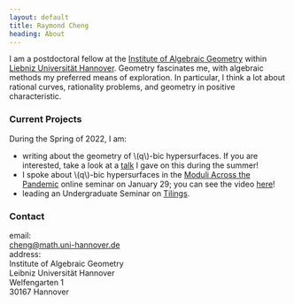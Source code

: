 ```yaml
---
layout: default
title: Raymond Cheng
heading: About
---
```


I am a postdoctoral fellow at the
[Institute of Algebraic Geometry](https://www.iag.uni-hannover.de/en/) within
[Liebniz Universität Hannover](https://www.uni-hannover.de/en/).
Geometry fascinates me, with algebraic methods my preferred means of
exploration. In particular, I think a lot about rational curves,
rationality problems, and geometry in positive characteristic.

### Current Projects
During the Spring of 2022, I am:

- writing about the geometry of \\(q\\)-bic hypersurfaces. If you are
  interested, take a look at a [talk](https://www.youtube.com/watch?v=0xx6MBSB1BY)
  I gave on this during the summer!
- I spoke about \\(q\\)-bic hypersurfaces in the [Moduli Across the
  Pandemic](https://sites.google.com/bc.edu/map/home) online seminar on January
  29; you can see the video [here](https://drive.google.com/file/d/16rEanN-KW_zDwfMAnK03n4e-3mOmcNfL/view?usp=sharing)!
- leading an Undergraduate Seminar on [Tilings](S2022.html).

### Contact
<div class="contact-wrapper">
email: <br/>
<a id="email" href="mailto:cheng@math.uni-hannover.de">cheng@math.uni-hannover.de</a>
</div>
<div class="contact-wrapper">
address:<br/>
<div id="address">
Institute of Algebraic Geometry<br/>
Leibniz Universität Hannover<br/>
Welfengarten 1<br/>
30167 Hannover<br/>
</div></div>

